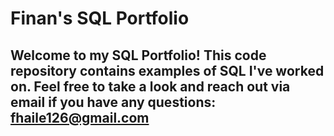 # Finan's SQL Portfolio

## Welcome to my SQL Portfolio! This code repository contains examples of SQL I've worked on. Feel free to take a look and reach out via email if you have any questions: fhaile126@gmail.com

